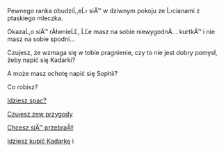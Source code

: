 Pewnego ranka obudziĹ‚eĹ› siÄ™ w dziwnym pokoju ze Ĺ›cianami z ptaskiego mleczka.

OkazaĹ‚o siÄ™ rĂłwnieĹĽ, ĹĽe masz na sobie niewygodnÄ… kurtkÄ™ i nie masz na sobie spodni...

Czujesz, że wzmaga się w tobie pragnienie, czy to nie jest dobry pomysł, żeby napić się Kadarki?

A może masz ochotę napić się Sophii?

Co robisz? 

[Idziesz spac?](spanie/spaniee.md)

[Czujesz zew przygody](przygoda/przygoda.md)

[Chcesz siÄ™ przebraÄ‡](ubranie/ubranie.md)

[Idziesz kupić Kadarkę](kadarka/kadarka.md)
i
